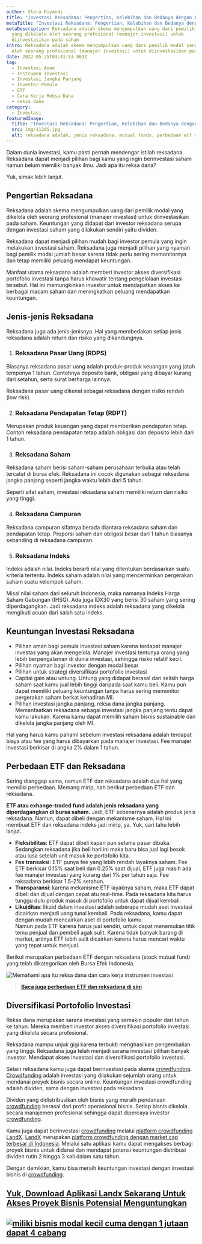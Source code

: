 ```yaml
---
author: Vlora Riyandi
title: "Investasi Reksadana: Pengertian, Kelebihan dan Bedanya dengan ETF"
metaTitle: "Investasi Reksadana: Pengertian, Kelebihan dan Bedanya dengan ETF"
metaDescription: Reksadana adalah skema mengumpulkan uang dari pemilik modal
  yang dikelola oleh seorang profesional (manajer investasi) untuk
  diinvestasikan pada saham
intro: Reksadana adalah skema mengumpulkan uang dari pemilik modal yang dikelola
  oleh seorang profesional (manajer investasi) untuk diinvestasikan pada saham
date: 2022-05-25T03:41:53.983Z
tag:
  - Investasi Aman
  - Instrumen Investasi
  - Investasi Jangka Panjang
  - Investor Pemula
  - ETF
  - Cara Kerja Reksa Dana
  - reksa dana
category:
  - Investasi
featuredImage:
  title: "Investasi Reksadana: Pengertian, Kelebihan dan Bedanya dengan ETF"
  src: img/11205.jpg
  alt: reksadana adalah, jenis reksadana, mutual funds, perbedaan etf dan reksadana
---
```

Dalam dunia investasi, kamu pasti pernah mendengar istilah reksadana. Reksadana dapat menjadi pilihan bagi kamu yang ingin berinvestasi saham namun belum memiliki banyak ilmu. Jadi apa itu reksa dana?

Yuk, simak lebih lanjut.

## Pengertian Reksadana

Reksadana adalah skema mengumpulkan uang dari pemilik modal yang dikelola oleh seorang profesional (manajer investasi) untuk diinvestasikan pada saham. Keuntungan yang didapat dari investor reksadana serupa dengan investasi saham yang dilakukan sendiri yaitu dividen.

Reksadana dapat menjadi pilihan mudah bagi investor pemula yang ingin melakukan investasi saham. Reksadana juga menjadi pilihan yang nyaman bagi pemilik modal jumlah besar karena tidak perlu sering memonitornya dan tetap memiliki peluang mendapat keuntungan.

Manfaat utama reksadana adalah memberi investor akses diversifikasi portofolio investasi tanpa harus khawatir tentang pengelolaan investasi tersebut. Hal ini memungkinkan investor untuk mendapatkan akses ke berbagai macam saham dan meningkatkan peluang mendapatkan keuntungan.

## Jenis-jenis Reksadana

Reksadana juga ada jenis-jenisnya. Hal yang membedakan setiap jenis reksadana adalah return dan risiko yang dikandungnya.

1. ### Reksadana Pasar Uang (RDPS)

Biasanya reksadana pasar uang adalah produk-produk keuangan yang jatuh temponya 1 tahun. Contohnya deposito bank, obligasi yang dibayar kurang dari setahun, serta surat berharga lainnya.

Reksadana pasar uang dikenal sebagai reksadana dengan risiko rendah (low risk).

2. ### Reksadana Pendapatan Tetap (RDPT)

Merupakan produk keuangan yang dapat memberikan pendapatan tetap. Contoh reksadana pendapatan tetap adalah obligasi dan deposito lebih dari 1 tahun. 

3. ### Reksadana Saham

Reksadana saham berisi saham-saham perusahaan terbuka atau telah tercatat di bursa efek. Reksadana ini cocok digunakan sebagai reksadana jangka panjang seperti jangka waktu lebih dari 5 tahun.

Seperti sifat saham, investasi reksadana saham memiliki return dan risiko yang tinggi. 

4. ### Reksadana Campuran

Reksadana campuran sifatnya berada diantara reksadana saham dan pendapatan tetap. Proporsi saham dan obligasi besar dari 1 tahun biasanya sebanding di reksadana campuran.

5. ### Reksadana Indeks

Indeks adalah nilai. Indeks berarti nilai yang ditentukan berdasarkan suatu kriteria tertentu. Indeks saham adalah nilai yang mencerminkan pergerakan saham suatu kelompok saham.

Misal nilai saham dari seluruh Indonesia, maka namanya Indeks Harga Saham Gabungan (IHSG). Ada juga IDX30 yang berisi 30 saham yang sering diperdagangkan. Jadi reksadana indeks adalah reksadana yang dikelola mengikuti acuan dari salah satu indeks.

## Keuntungan Investasi Reksadana

* Pilihan aman bagi pemula investasi saham karena terdapat manajer investas yang akan mengelola. Manajer investasi tentunya orang yang lebih berpengalaman di dunia investasi, sehingga risiko relatif kecil.
* Pilihan nyaman bagi investor dengan modal besar 
* Pilihan untuk strategi diversifikasi portofolio investasi
* Capital gain atau untung. Untung yang didapat berasal dari selisih harga saham saat kamu jual lebih tinggi daripada saat kamu beli. Kamu pun dapat memiliki peluang keuntungan tanpa harus sering memonitor pergerakan saham berkat kehadiran MI.
* Pilihan investasi jangka panjang, reksa dana jangka panjang. Memanfaatkan reksadana sebagai investasi jangka panjang tentu dapat kamu lakukan. Karena kamu dapat memilih saham bisnis sustainable dan dikelola jangka panjang oleh MI.

Hal yang harus kamu pahami sebelum investasi reksadana adalah terdapat biaya atau fee yang harus dibayarkan pada manajer investasi. Fee manajer investasi berkisar di angka 2% dalam 1 tahun.

## Perbedaan ETF dan Reksadana

Sering dianggap sama, namun ETF dan reksadana adalah dua hal yang memiliki perbedaan. Memang mirip, nah berikut perbedaan ETF dan reksadana.

**ETF atau exhange-traded fund adalah jenis reksadana yang diperdagangkan di bursa saham.** Jadi, ETF sebenarnya adalah produk jenis reksadana. Namun, dapat dibeli dengan mekanisme saham. Hal ini membuat ETF dan reksadana indeks jadi mirip, ya. Yuk, cari tahu lebih lanjut.

* **Fleksibilitas**: ETF dapat dibeli kapan pun selama pasar dibuka. Sedangkan reksadana jika beli hari ini maka baru bisa jual lagi besok atau lusa setelah unit masuk ke portofolio kita.
* **Fee transaksi**: ETF punya fee yang lebih rendah layaknya saham. Fee ETF berkisar 0.15% saat beli dan 0.25% saat dijual, ETF juga masih ada fee manajer investasi yang kurang dari 1% per tahun saja. Fee reksadana berkisar 1.5-2% setahun.
* **Transparansi**: karena mekanisme ETF layaknya saham, maka ETF dapat dibeli dan dijual dengan cepat atu real-time. Pada reksadana kita harus tunggu dulu produk masuk di portofolio untuk dapat dijual kembali. 
* **Likuiditas**: likuid dalam investasi adalah seberapa mudah aset investasi dicairkan menjadi uang tunai kembali. Pada reksadana, kamu dapat dengan mudah mencairkan aset di portofolio kamu.\
  Namun pada ETF karena harus jual sendiri, untuk dapat menemukan titik temu penjual dan pembeli agak sulit. Karena tidak banyak barang di market, artinya ETF lebih sulit dicairkan karena harus mencari waktu yang tepat untuk menjual.

Berikut merupakan perbedaan ETF dengan reksadana (stock mutual fund) yang telah dikategorikan oleh Bursa Efek Indonesia.

![Memahami apa itu reksa dana dan cara kerja instrumen investasi ](https://lh4.googleusercontent.com/VnAyC3RND6CZ3S2NdceSRqj0vohfdOPD6zCj9wuPK2yvlYLSvbh01uygyq8bT3ynTzSLECiYqD9eikQxhOLQOTeyEf79tMbxFDDYxEzhX0A2phKTsIkMmEM1feXPn5vZL5BmXAa76x_IRaHnxQ "Yuk simak perbedaan antara reksa dan dan ETF")

> **[Baca juga perbedaan ETF dan reksadana di sini](https://landx.id/blog/etf-adalah/)**

## Diversifikasi Portofolio Investasi

Reksa dana merupakan sarana investasi yang semakin populer dari tahun ke tahun. Mereka memberi investor akses diversifikasi portofolio investasi yang dikelola secara profesional. 

Reksadana mampu unjuk gigi karena terbukti menghasilkan pengembalian yang tinggi. Reksadana juga telah menjadi sarana investasi pilihan banyak investor. Mendapat akses investasi dan diversifikasi portofolio investasi.

Selain reksadana kamu juga dapat berinvestasi pada skema [crowdfunding](https://landx.id/). [Crowdfunding](https://landx.id/) adalah investasi yang dilakukan sejumlah orang untuk mendanai proyek bisnis secara online. Keuntungan investasi crowdfunding adalah dividen, sama dengan investasi pada reksadana.

Dividen yang didistribusikan oleh bisnis yang meraih pendanaan [crowdfunding](https://landx.id/) berasal dari profit operasional bisnis. Setiap bisnis dikelola secara manajemen profesional sehingga dapat dipercaya investor [crowdfunding](https://landx.id/).

Kamu juga dapat berinvestasi [crowdfunding](https://landx.id/) melalui [platform crowdfunding LandX](https://landx.id/). [LandX](https://landx.id/) merupakan [platform crowdfunding dengan market cap terbesar di Indonesia](https://landx.id/). Melalui satu aplikasi kamu dapat mengakses berbagi proyek bisnis untuk didanai dan mendapat potensi keuntungan distribusi dividen rutin 2 hingga 3 kali dalam satu tahun.

Dengan demikian, kamu bisa meraih keuntungan investasi dengan investasi bisnis di [crowdfunding](https://landx.id/).

## [Yuk, Download Aplikasi Landx Sekarang Untuk Akses Proyek Bisnis Potensial Menguntungkan](https://landx.id/)

## [![miliki bisnis modal kecil cuma dengan 1 jutaan dapat 4 cabang ](https://accountgram-production.sfo2.cdn.digitaloceanspaces.com/landx_ghost/2021/11/jadi-owner-bisnis-hanya-1-jutaan-dengan-cuan-yang-sangat-menjanjikan.png)](https://landx.id/project/?utm_source=Blog&utm_medium=organic+keyword&utm_campaign=blog&utm_id=Blog)